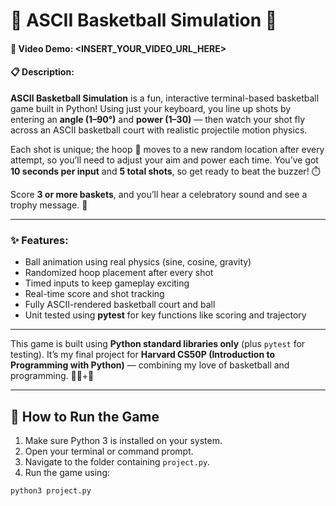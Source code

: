 # 🏀 ASCII Basketball Simulation 🏀

#### 🎥 Video Demo: <INSERT_YOUR_VIDEO_URL_HERE>

#### 📋 Description:

**ASCII Basketball Simulation** is a fun, interactive terminal-based basketball game built in Python! Using just your keyboard, you line up shots by entering an **angle (1–90°)** and **power (1–30)** — then watch your shot fly across an ASCII basketball court with realistic projectile motion physics.

Each shot is unique; the hoop 🏀 moves to a new random location after every attempt, so you’ll need to adjust your aim and power each time. You’ve got **10 seconds per input** and **5 total shots**, so get ready to beat the buzzer! ⏱️

Score **3 or more baskets**, and you’ll hear a celebratory sound and see a trophy message. 🎉

---

### ✨ Features:

-  Ball animation using real physics (sine, cosine, gravity)
-  Randomized hoop placement after every shot
-  Timed inputs to keep gameplay exciting
-  Real-time score and shot tracking
-  Fully ASCII-rendered basketball court and ball
-  Unit tested using **pytest** for key functions like scoring and trajectory

---

This game is built using **Python standard libraries only** (plus `pytest` for testing). It’s my final project for **Harvard CS50P (Introduction to Programming with Python)** — combining my love of basketball and programming. 👩‍💻+🏀

---

## 🚀 How to Run the Game

1. Make sure Python 3 is installed on your system.
2. Open your terminal or command prompt.
3. Navigate to the folder containing `project.py`.
4. Run the game using:

```bash
python3 project.py
